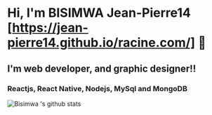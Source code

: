 # Hi, I'm BISIMWA Jean-Pierre14 [https://jean-pierre14.github.io/racine.com/] 👋

## I'm web developer, and graphic designer!!

### Reactjs, React Native, Nodejs, MySql and MongoDB

![Bisimwa 's github stats](https://github-readme-stats.vercel.app/api?username=Jean-pierre14&show_icons=true&hide_border=true)

